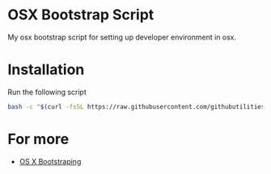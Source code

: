 # OSX Bootstrap Script

My osx bootstrap script for setting up developer environment in osx.


# Installation

Run the following script

```sh
bash -c "$(curl -fsSL https://raw.githubusercontent.com/githubutilities/osx-bootstrap/master/bootstrap.sh)"
```

# For more

* [OS X Bootstraping](https://gist.github.com/githubutilities/418fcf7bb3899815c460)
